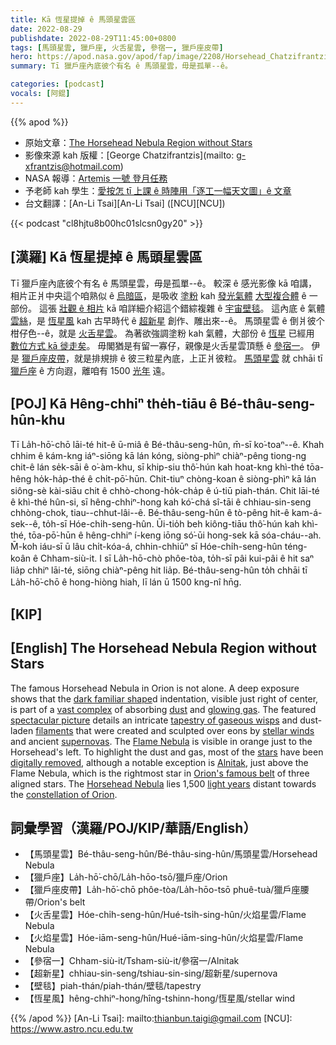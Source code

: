 ```yaml
---
title: Kā 恆星提掉 ê 馬頭星雲區
date: 2022-08-29
publishdate: 2022-08-29T11:45:00+0800
tags: [馬頭星雲, 獵戶座, 火舌星雲, 參宿一, 獵戶座皮帶]
hero: https://apod.nasa.gov/apod/fap/image/2208/Horsehead_Chatzifrantzis_1080.jpg
summary: Tī 獵戶座內底彼个有名 ê 馬頭星雲，毋是孤單--ê。

categories: [podcast]
vocals: [阿錕]
---
```


{{% apod %}}

- 原始文章：[The Horsehead Nebula Region without Stars](https://apod.nasa.gov/apod/ap220829.html)
- 影像來源 kah 版權：[George Chatzifrantzis](mailto: g-xfrantzis@hotmail.com)
- NASA 報導：[Artemis 一號 登月任務](https://www.nasa.gov/content/live-coverage-of-nasas-artemis-i-mission-to-the-moon)
- 予老師 kah 學生：[愛按怎 tī 上課 ê 時陣用「逐工一幅天文圖」ê 文章](https://apod.nasa.gov/apod/lib/apodclass.html)
- 台文翻譯：[An-Li Tsai][An-Li Tsai] ([NCU][NCU])

{{< podcast "cl8hjtu8b00hc01slcsn0gy20" >}}

## [漢羅] Kā 恆星提掉 ê 馬頭星雲區
Tī 獵戶座內底彼个有名 ê 馬頭星雲，毋是孤單--ê。
較深 ê 感光影像 kā 咱講，相片正爿中央這个咱熟似 ê [烏暗區][dark familiar shape]，是吸收 [塗粉][dust] kah [發光氣體][glowing gas] [大型複合體][vast complex] ê 一部份。
這張 [壯觀 ê 相片][spectacular picture] kā 咱詳細介紹這个錯綜複雜 ê [宇宙壁毯][tapestry of gaseous wisps]。
這內底 ê 氣體 [雲絲][filaments]，是 [恆星風][stellar winds] kah 古早時代 ê [超新星][supernovas] 創作、雕出來--ê。
馬頭星雲 ê 倒爿彼个柑仔色--ê，就是 [火舌星雲][Flame Nebula t]。
為著欲強調塗粉 kah 氣體，大部份 ê [恆星][stars t] 已經用 [數位方式 kā 徙走矣][digitally removed]。
毋閣猶是有留一寡仔，親像是火舌星雲頂懸 ê [參宿一][Alnitak]。
伊是 [獵戶座皮帶][Orion's famous belt]，就是排規排 ê 彼三粒星內底，上正爿彼粒。
[馬頭星雲][Horsehead Nebula] 就 chhāi tī [獵戶座][constellation of Orion] ê 方向遐，離咱有 1500 [光年][light years] 遠。

## [POJ] Kā Hêng-chhiⁿ the̍h-tiāu ê Bé-thâu-seng-hûn-khu
Tī La̍h-hō͘-chō lāi-té hit-ê ū-miâ ê Bé-thâu-seng-hûn, m̄-sī ko͘-toaⁿ--ê.
Khah chhim ê kám-kng iáⁿ-siōng kā lán kóng, siòng-phìⁿ chiàⁿ-pêng tiong-ng chit-ê lán se̍k-sāi ê o͘-àm-khu, sī khip-siu thô͘-hún kah hoat-kng khì-thé tōa-hêng ho̍k-ha̍p-thé ê chi̍t-pō͘-hūn.
Chit-tiuⁿ chòng-koan ê siòng-phìⁿ kā lán siông-sè kài-siāu chit ê chhò-chong-ho̍k-cha̍p ê ú-tiū piah-thán.
Chit lāi-té ê khì-thé hûn-si, sī hêng-chhiⁿ-hong kah kó͘-chá sî-tāi ê chhiau-sin-seng chhòng-chok, tiau--chhut-lâi--ê.
Bé-thâu-seng-hûn ê tò-pêng hit-ê kam-á-sek--ê, to̍h-sī Hóe-chi̍h-seng-hûn.
Ūi-tio̍h beh kiông-tiāu thô͘-hún kah khì-thé, tōa-pō͘-hūn ê hêng-chhiⁿ í-keng iōng só͘-ūi hong-sek kā sóa-cháu--ah.
M̄-koh iáu-sī ū lâu chi̍t-kóa-á, chhin-chhiūⁿ sī Hóe-chi̍h-seng-hûn téng-koân ê Chham-siù-it.
I sī La̍h-hō-chò phôe-tòa, to̍h-sī pâi kui-pâi ê hit saⁿ lia̍p chhiⁿ lāi-té, siōng chiàⁿ-pêng hit lia̍p.
Bé-thâu-seng-hûn to̍h chhāi tī La̍h-hō͘-chō ê hong-hiòng hiah, lī lán ū 1500 kng-nî hn̄g.

## [KIP]

## [English] The Horsehead Nebula Region without Stars

The famous Horsehead Nebula in Orion is not alone.
A deep exposure shows that the [dark familiar shape][dark familiar shape]d indentation, visible just right of center, is part of a [vast complex][vast complex] of absorbing [dust][dust] and [glowing gas][glowing gas].
The featured [spectacular picture][spectacular picture] details an intricate [tapestry of gaseous wisps][tapestry of gaseous wisps] and dust-laden [filaments][filaments] that were created and sculpted over eons by [stellar winds][stellar winds] and ancient [supernovas][supernovas].
The [Flame Nebula][Flame Nebula e] is visible in orange just to the Horsehead's left.
To highlight the dust and gas, most of the [stars][stars e] have been [digitally removed][digitally removed], although a notable exception is [Alnitak][Alnitak], just above the Flame Nebula, which is the rightmost star in [Orion's famous belt][Orion's famous belt] of three aligned stars.
The [Horsehead Nebula][Horsehead Nebula] lies 1,500 [light years][light years] distant towards the [constellation of Orion][constellation of Orion].

## 詞彙學習（漢羅/POJ/KIP/華語/English）
- 【馬頭星雲】Bé-thâu-seng-hûn/Bé-thâu-sing-hûn/馬頭星雲/Horsehead Nebula
- 【獵戶座】La̍h-hō͘-chō/La̍h-hōo-tsō/獵戶座/Orion
- 【獵戶座皮帶】La̍h-hō͘-chō phôe-tòa/La̍h-hōo-tsō phuê-tuà/獵戶座腰帶/Orion's belt
- 【火舌星雲】Hóe-chi̍h-seng-hûn/Hué-tsi̍h-sing-hûn/火焰星雲/Flame Nebula
- 【火焰星雲】Hóe-iām-seng-hûn/Hué-iām-sing-hûn/火焰星雲/Flame Nebula
- 【參宿一】Chham-siù-it/Tsham-siù-it/參宿一/Alnitak
- 【超新星】chhiau-sin-seng/tshiau-sin-sing/超新星/supernova
- 【壁毯】piah-thán/piah-thán/壁毯/tapestry
- 【恆星風】hêng-chhiⁿ-hong/hîng-tshinn-hong/恆星風/stellar wind



{{% /apod %}}
[An-Li Tsai]: mailto:thianbun.taigi@gmail.com
[NCU]: https://www.astro.ncu.edu.tw

[copyright]: https://apod.nasa.gov/apod/fap/lib/about_apod.html#srapply

[dark familiar shape]:https://apod.nasa.gov/apod/ap171227.html
[vast complex]:https://apod.nasa.gov/apod/ap181014.html
[dust]:https://en.wikipedia.org/wiki/Cosmic_dust
[glowing gas]:https://en.wikipedia.org/wiki/Emission_nebula
[spectacular picture]:https://www.facebook.com/atikcameras/photos/a.221987127859674/5018199258238413/
[tapestry of gaseous wisps]:https://apod.nasa.gov/apod/ap190318.html
[filaments]:https://apod.nasa.gov/apod/ap161207.html
[stellar winds]:https://astronomy.swin.edu.au/cosmos/s/stellar+winds
[supernovas]:https://heasarc.gsfc.nasa.gov/docs/snr.html
[Flame Nebula e]:https://apod.nasa.gov/apod/ap210412.html
[Flame Nebula t]:https://apod.tw/daily/20210412/
[stars e]:https://apod.nasa.gov/apod/ap220111.html
[stars t]:https://apod.tw/daily/20220111/
[digitally removed]:https://www.pleated-jeans.com/wp-content/uploads/2016/05/drama-cat2-1.jpg
[Alnitak]:https://en.wikipedia.org/wiki/Alnitak
[Orion's famous belt]:https://apod.nasa.gov/apod/ap170604.html
[Horsehead Nebula]:https://en.wikipedia.org/wiki/Horsehead_Nebula
[light years]:https://spaceplace.nasa.gov/light-year/en/
[constellation of Orion]:https://earthsky.org/constellations/orion-the-hunter-most-recognizable/
